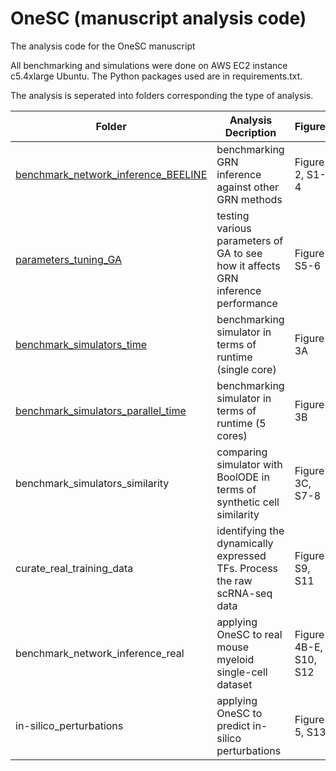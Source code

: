 # OneSC (manuscript analysis code)
The analysis code for the OneSC manuscript

All benchmarking and simulations were done on AWS EC2 instance c5.4xlarge Ubuntu. The Python packages used are in requirements.txt. 

The analysis is seperated into folders corresponding the type of analysis. 

|Folder | Analysis Decription| Figures|
| --------- | --------------- | --------------- |
|[benchmark_network_inference_BEELINE](benchmark_network_inference_ensemble_BEELINE/)| benchmarking GRN inference against other GRN methods | Figure 2, S1-4|
|[parameters_tuning_GA](parameters_tuning_GA_ensemble)| testing various parameters of GA to see how it affects GRN inference performance| Figure S5-6|
|[benchmark_simulators_time](benchmark_simulators_time)| benchmarking simulator in terms of runtime (single core)| Figure 3A|
|[benchmark_simulators_parallel_time](benchmark_simulators_parallel_time)| benchmarking simulator in terms of runtime (5 cores) | Figure 3B|
|benchmark_simulators_similarity| comparing simulator with BoolODE in terms of synthetic cell similarity| Figure 3C, S7-8| 
|curate_real_training_data| identifying the dynamically expressed TFs. Process the raw scRNA-seq data|Figure S9, S11|
|benchmark_network_inference_real| applying OneSC to real mouse myeloid single-cell dataset| Figure 4B-E, S10, S12|
|in-silico_perturbations| applying OneSC to predict in-silico perturbations| Figure 5, S13|




